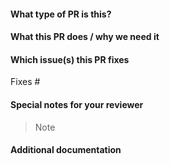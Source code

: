 #### What type of PR is this?

<!--
Add one of the following kinds:
/kind bug
/kind cleanup
/kind documentation
/kind feature
-->

#### What this PR does / why we need it

#### Which issue(s) this PR fixes

Fixes #

#### Special notes for your reviewer

> Note

#### Additional documentation

```docs

```
